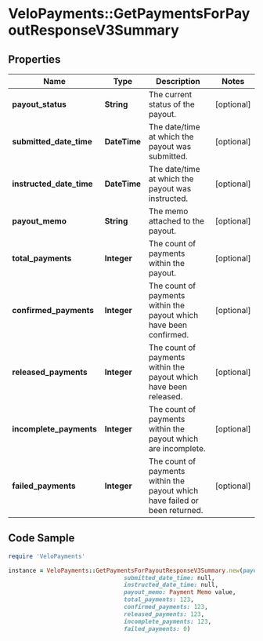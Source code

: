 # VeloPayments::GetPaymentsForPayoutResponseV3Summary

## Properties

Name | Type | Description | Notes
------------ | ------------- | ------------- | -------------
**payout_status** | **String** | The current status of the payout. | [optional] 
**submitted_date_time** | **DateTime** | The date/time at which the payout was submitted. | [optional] 
**instructed_date_time** | **DateTime** | The date/time at which the payout was instructed. | [optional] 
**payout_memo** | **String** | The memo attached to the payout. | [optional] 
**total_payments** | **Integer** | The count of payments within the payout. | [optional] 
**confirmed_payments** | **Integer** | The count of payments within the payout which have been confirmed. | [optional] 
**released_payments** | **Integer** | The count of payments within the payout which have been released. | [optional] 
**incomplete_payments** | **Integer** | The count of payments within the payout which are incomplete. | [optional] 
**failed_payments** | **Integer** | The count of payments within the payout which have failed or been returned. | [optional] 

## Code Sample

```ruby
require 'VeloPayments'

instance = VeloPayments::GetPaymentsForPayoutResponseV3Summary.new(payout_status: null,
                                 submitted_date_time: null,
                                 instructed_date_time: null,
                                 payout_memo: Payment Memo value,
                                 total_payments: 123,
                                 confirmed_payments: 123,
                                 released_payments: 123,
                                 incomplete_payments: 123,
                                 failed_payments: 0)
```



